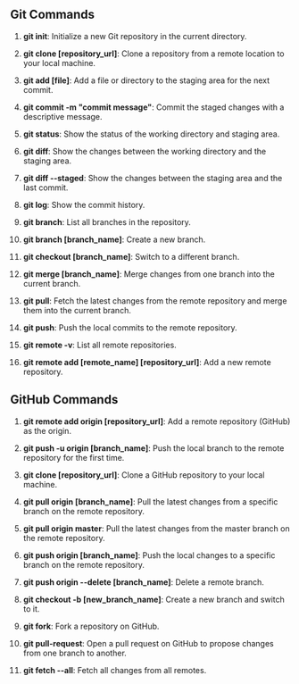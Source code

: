 ## Git Commands

1. **git init**: Initialize a new Git repository in the current directory.

2. **git clone [repository_url]**: Clone a repository from a remote location to your local machine.

3. **git add [file]**: Add a file or directory to the staging area for the next commit.

4. **git commit -m "commit message"**: Commit the staged changes with a descriptive message.

5. **git status**: Show the status of the working directory and staging area.

6. **git diff**: Show the changes between the working directory and the staging area.

7. **git diff --staged**: Show the changes between the staging area and the last commit.

8. **git log**: Show the commit history.

9. **git branch**: List all branches in the repository.

10. **git branch [branch_name]**: Create a new branch.

11. **git checkout [branch_name]**: Switch to a different branch.

12. **git merge [branch_name]**: Merge changes from one branch into the current branch.

13. **git pull**: Fetch the latest changes from the remote repository and merge them into the current branch.

14. **git push**: Push the local commits to the remote repository.

15. **git remote -v**: List all remote repositories.

16. **git remote add [remote_name] [repository_url]**: Add a new remote repository.

## GitHub Commands

1. **git remote add origin [repository_url]**: Add a remote repository (GitHub) as the origin.

2. **git push -u origin [branch_name]**: Push the local branch to the remote repository for the first time.

3. **git clone [repository_url]**: Clone a GitHub repository to your local machine.

4. **git pull origin [branch_name]**: Pull the latest changes from a specific branch on the remote repository.

5. **git pull origin master**: Pull the latest changes from the master branch on the remote repository.

6. **git push origin [branch_name]**: Push the local changes to a specific branch on the remote repository.

7. **git push origin --delete [branch_name]**: Delete a remote branch.

8. **git checkout -b [new_branch_name]**: Create a new branch and switch to it.

9. **git fork**: Fork a repository on GitHub.

10. **git pull-request**: Open a pull request on GitHub to propose changes from one branch to another.

11. **git fetch --all**: Fetch all changes from all remotes.
